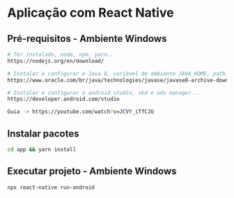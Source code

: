 # Aplicação com React Native

## Pré-requisitos - Ambiente Windows
```bash
# Ter instalado, node, npm, yarn...
https://nodejs.org/en/download/

# Instalar e configurar o Java 8, variável de ambiente JAVA_HOME, path...
https://www.oracle.com/br/java/technologies/javase/javase8-archive-downloads.html

# Instalar e configurar o android studio, skd e adv manager...
https://developer.android.com/studio

Guia -> https://youtube.com/watch?v=JCVY_iTfCJU
```

## Instalar pacotes
```bash
cd app && yarn install
```

## Executar projeto - Ambiente Windows
```bash
npx react-native run-android
```